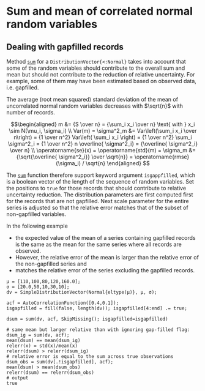 # Sum and mean of correlated normal random variables

## Dealing with gapfilled records

Method [`sum`](@ref) for a `DistributionVector{<:Normal}`
takes into account that some of the random variables should contribute to
the overall sum and mean but should not 
contribute to the reduction of relative uncertainty. 
For example, some of them may have been estimated based on observed
data, i.e. gapfilled.

The average (root mean squared) standard deviation of the mean of 
uncorrelated normal random variables decreases with $\sqrt{n}$ 
with number of records.

```math
\begin{aligned}
m &= {S \over n} = {\sum_i x_i \over n} \text{ with } x_i \sim N(\mu_i, \sigma_i) 
\\
Var(m) = \sigma^2_m &= Var\left(\sum_i x_i \over n\right) = 
  {1 \over n^2} Var\left( \sum_i x_i \right) = {1 \over n^2} \sum_i \sigma^2_i = 
  {1 \over n^2} n \overline{ \sigma^2_i}  = {\overline{ \sigma^2_i} \over n} 
\\
\operatorname{se}(x) = \operatorname{std}(m) = \sigma_m &= 
  {\sqrt{\overline{ \sigma^2_i}} \over \sqrt{n}} = 
  \operatorname{rmse}(\sigma_i) / \sqrt{n}
\end{aligned} 
```

The [`sum`](@ref) function therefore support keyword argument `isgappfilled`, 
which is a boolean vector of the length of the sequence of random variables.
Set the positions to `true` for those records that should contribute to relative 
uncertainty reduction.
The distribution parameters are first computed first for 
the records that are not gapfilled.
Next scale parameter for the entire series is adjusted so that the
relative error matches that of the subset of non-gapfilled variables.

In the following example 
- the expected value of the mean of a series containing 
  gapfilled records is the same as the mean for the same series where 
  all records are observed. 
- However, the relative error of the mean is 
  larger than the relative error of the non-gapfilled series and
- matches the relative error of the series excluding the gapfilled records.

```jldoctest sumnormals; output = false, setup = :(using Statistics,StatsBase,Distributions,LogNormals)
μ = [110,100,80,120,160.0];
σ = [20.0,50,10,30,10];
dv = SimpleDistributionVector(Normal{eltype(μ)}, μ, σ);

acf = AutoCorrelationFunction([0.4,0.1]);
isgapfilled = fill(false, length(dv)); isgapfilled[4:end] .= true;

dsum = sum(dv, acf, SkipMissing(); isgapfilled=isgapfilled)

# same mean but larger relative than with ignoring gap-filled flag:
dsum_ig = sum(dv, acf);
mean(dsum) == mean(dsum_ig)
relerr(x) = std(x)/mean(x)
relerr(dsum) > relerr(dsum_ig)
# relative error is equal to the sum across true observations
dsum_obs = sum(dv[.!isgapfilled], acf);
mean(dsum) > mean(dsum_obs)
relerr(dsum) == relerr(dsum_obs)
# output
true
``` 




